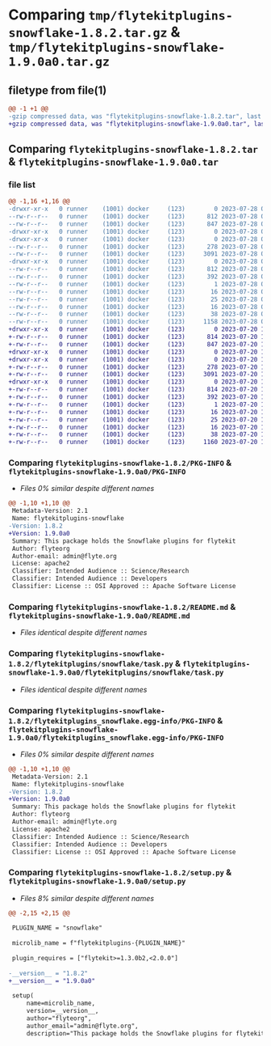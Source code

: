 # Comparing `tmp/flytekitplugins-snowflake-1.8.2.tar.gz` & `tmp/flytekitplugins-snowflake-1.9.0a0.tar.gz`

## filetype from file(1)

```diff
@@ -1 +1 @@
-gzip compressed data, was "flytekitplugins-snowflake-1.8.2.tar", last modified: Fri Jul 28 00:24:51 2023, max compression
+gzip compressed data, was "flytekitplugins-snowflake-1.9.0a0.tar", last modified: Thu Jul 20 18:58:26 2023, max compression
```

## Comparing `flytekitplugins-snowflake-1.8.2.tar` & `flytekitplugins-snowflake-1.9.0a0.tar`

### file list

```diff
@@ -1,16 +1,16 @@
-drwxr-xr-x   0 runner    (1001) docker     (123)        0 2023-07-28 00:24:51.908058 flytekitplugins-snowflake-1.8.2/
--rw-r--r--   0 runner    (1001) docker     (123)      812 2023-07-28 00:24:51.908058 flytekitplugins-snowflake-1.8.2/PKG-INFO
--rw-r--r--   0 runner    (1001) docker     (123)      847 2023-07-28 00:24:26.000000 flytekitplugins-snowflake-1.8.2/README.md
-drwxr-xr-x   0 runner    (1001) docker     (123)        0 2023-07-28 00:24:51.904057 flytekitplugins-snowflake-1.8.2/flytekitplugins/
-drwxr-xr-x   0 runner    (1001) docker     (123)        0 2023-07-28 00:24:51.904057 flytekitplugins-snowflake-1.8.2/flytekitplugins/snowflake/
--rw-r--r--   0 runner    (1001) docker     (123)      278 2023-07-28 00:24:26.000000 flytekitplugins-snowflake-1.8.2/flytekitplugins/snowflake/__init__.py
--rw-r--r--   0 runner    (1001) docker     (123)     3091 2023-07-28 00:24:26.000000 flytekitplugins-snowflake-1.8.2/flytekitplugins/snowflake/task.py
-drwxr-xr-x   0 runner    (1001) docker     (123)        0 2023-07-28 00:24:51.908058 flytekitplugins-snowflake-1.8.2/flytekitplugins_snowflake.egg-info/
--rw-r--r--   0 runner    (1001) docker     (123)      812 2023-07-28 00:24:51.000000 flytekitplugins-snowflake-1.8.2/flytekitplugins_snowflake.egg-info/PKG-INFO
--rw-r--r--   0 runner    (1001) docker     (123)      392 2023-07-28 00:24:51.000000 flytekitplugins-snowflake-1.8.2/flytekitplugins_snowflake.egg-info/SOURCES.txt
--rw-r--r--   0 runner    (1001) docker     (123)        1 2023-07-28 00:24:51.000000 flytekitplugins-snowflake-1.8.2/flytekitplugins_snowflake.egg-info/dependency_links.txt
--rw-r--r--   0 runner    (1001) docker     (123)       16 2023-07-28 00:24:51.000000 flytekitplugins-snowflake-1.8.2/flytekitplugins_snowflake.egg-info/namespace_packages.txt
--rw-r--r--   0 runner    (1001) docker     (123)       25 2023-07-28 00:24:51.000000 flytekitplugins-snowflake-1.8.2/flytekitplugins_snowflake.egg-info/requires.txt
--rw-r--r--   0 runner    (1001) docker     (123)       16 2023-07-28 00:24:51.000000 flytekitplugins-snowflake-1.8.2/flytekitplugins_snowflake.egg-info/top_level.txt
--rw-r--r--   0 runner    (1001) docker     (123)       38 2023-07-28 00:24:51.908058 flytekitplugins-snowflake-1.8.2/setup.cfg
--rw-r--r--   0 runner    (1001) docker     (123)     1158 2023-07-28 00:24:41.000000 flytekitplugins-snowflake-1.8.2/setup.py
+drwxr-xr-x   0 runner    (1001) docker     (123)        0 2023-07-20 18:58:26.412747 flytekitplugins-snowflake-1.9.0a0/
+-rw-r--r--   0 runner    (1001) docker     (123)      814 2023-07-20 18:58:26.412747 flytekitplugins-snowflake-1.9.0a0/PKG-INFO
+-rw-r--r--   0 runner    (1001) docker     (123)      847 2023-07-20 18:57:54.000000 flytekitplugins-snowflake-1.9.0a0/README.md
+drwxr-xr-x   0 runner    (1001) docker     (123)        0 2023-07-20 18:58:26.408747 flytekitplugins-snowflake-1.9.0a0/flytekitplugins/
+drwxr-xr-x   0 runner    (1001) docker     (123)        0 2023-07-20 18:58:26.408747 flytekitplugins-snowflake-1.9.0a0/flytekitplugins/snowflake/
+-rw-r--r--   0 runner    (1001) docker     (123)      278 2023-07-20 18:57:54.000000 flytekitplugins-snowflake-1.9.0a0/flytekitplugins/snowflake/__init__.py
+-rw-r--r--   0 runner    (1001) docker     (123)     3091 2023-07-20 18:57:54.000000 flytekitplugins-snowflake-1.9.0a0/flytekitplugins/snowflake/task.py
+drwxr-xr-x   0 runner    (1001) docker     (123)        0 2023-07-20 18:58:26.412747 flytekitplugins-snowflake-1.9.0a0/flytekitplugins_snowflake.egg-info/
+-rw-r--r--   0 runner    (1001) docker     (123)      814 2023-07-20 18:58:26.000000 flytekitplugins-snowflake-1.9.0a0/flytekitplugins_snowflake.egg-info/PKG-INFO
+-rw-r--r--   0 runner    (1001) docker     (123)      392 2023-07-20 18:58:26.000000 flytekitplugins-snowflake-1.9.0a0/flytekitplugins_snowflake.egg-info/SOURCES.txt
+-rw-r--r--   0 runner    (1001) docker     (123)        1 2023-07-20 18:58:26.000000 flytekitplugins-snowflake-1.9.0a0/flytekitplugins_snowflake.egg-info/dependency_links.txt
+-rw-r--r--   0 runner    (1001) docker     (123)       16 2023-07-20 18:58:26.000000 flytekitplugins-snowflake-1.9.0a0/flytekitplugins_snowflake.egg-info/namespace_packages.txt
+-rw-r--r--   0 runner    (1001) docker     (123)       25 2023-07-20 18:58:26.000000 flytekitplugins-snowflake-1.9.0a0/flytekitplugins_snowflake.egg-info/requires.txt
+-rw-r--r--   0 runner    (1001) docker     (123)       16 2023-07-20 18:58:26.000000 flytekitplugins-snowflake-1.9.0a0/flytekitplugins_snowflake.egg-info/top_level.txt
+-rw-r--r--   0 runner    (1001) docker     (123)       38 2023-07-20 18:58:26.412747 flytekitplugins-snowflake-1.9.0a0/setup.cfg
+-rw-r--r--   0 runner    (1001) docker     (123)     1160 2023-07-20 18:58:13.000000 flytekitplugins-snowflake-1.9.0a0/setup.py
```

### Comparing `flytekitplugins-snowflake-1.8.2/PKG-INFO` & `flytekitplugins-snowflake-1.9.0a0/PKG-INFO`

 * *Files 0% similar despite different names*

```diff
@@ -1,10 +1,10 @@
 Metadata-Version: 2.1
 Name: flytekitplugins-snowflake
-Version: 1.8.2
+Version: 1.9.0a0
 Summary: This package holds the Snowflake plugins for flytekit
 Author: flyteorg
 Author-email: admin@flyte.org
 License: apache2
 Classifier: Intended Audience :: Science/Research
 Classifier: Intended Audience :: Developers
 Classifier: License :: OSI Approved :: Apache Software License
```

### Comparing `flytekitplugins-snowflake-1.8.2/README.md` & `flytekitplugins-snowflake-1.9.0a0/README.md`

 * *Files identical despite different names*

### Comparing `flytekitplugins-snowflake-1.8.2/flytekitplugins/snowflake/task.py` & `flytekitplugins-snowflake-1.9.0a0/flytekitplugins/snowflake/task.py`

 * *Files identical despite different names*

### Comparing `flytekitplugins-snowflake-1.8.2/flytekitplugins_snowflake.egg-info/PKG-INFO` & `flytekitplugins-snowflake-1.9.0a0/flytekitplugins_snowflake.egg-info/PKG-INFO`

 * *Files 0% similar despite different names*

```diff
@@ -1,10 +1,10 @@
 Metadata-Version: 2.1
 Name: flytekitplugins-snowflake
-Version: 1.8.2
+Version: 1.9.0a0
 Summary: This package holds the Snowflake plugins for flytekit
 Author: flyteorg
 Author-email: admin@flyte.org
 License: apache2
 Classifier: Intended Audience :: Science/Research
 Classifier: Intended Audience :: Developers
 Classifier: License :: OSI Approved :: Apache Software License
```

### Comparing `flytekitplugins-snowflake-1.8.2/setup.py` & `flytekitplugins-snowflake-1.9.0a0/setup.py`

 * *Files 8% similar despite different names*

```diff
@@ -2,15 +2,15 @@
 
 PLUGIN_NAME = "snowflake"
 
 microlib_name = f"flytekitplugins-{PLUGIN_NAME}"
 
 plugin_requires = ["flytekit>=1.3.0b2,<2.0.0"]
 
-__version__ = "1.8.2"
+__version__ = "1.9.0a0"
 
 setup(
     name=microlib_name,
     version=__version__,
     author="flyteorg",
     author_email="admin@flyte.org",
     description="This package holds the Snowflake plugins for flytekit",
```

